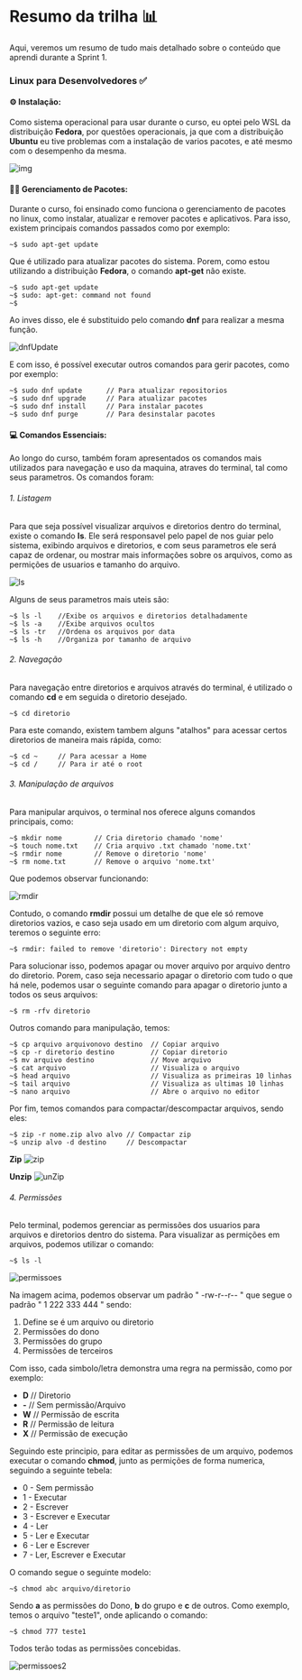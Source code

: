 # Resumo da trilha 📊

Aqui, veremos um resumo de tudo mais detalhado sobre o conteúdo que aprendi durante a Sprint 1.

### Linux para Desenvolvedores ✅

#### ⚙️ Instalação:
Como sistema operacional para usar durante o curso, eu optei pelo WSL da distribuição **Fedora**, por questões operacionais, ja que com a distribuição **Ubuntu** eu tive problemas com a instalação de varios pacotes, e até mesmo com o desempenho da mesma.

![img](../evidencias/cursoLinux/Fedora%20Terminal.png)

#### 🧑‍💼 Gerenciamento de Pacotes:
Durante o curso, foi ensinado como funciona o gerenciamento de pacotes no linux, como instalar, atualizar e remover pacotes e aplicativos.
Para isso, existem principais comandos passados como por exemplo:

```console
~$ sudo apt-get update
```

Que é utilizado para atualizar pacotes do sistema. Porem, como estou utilizando a distribuição **Fedora**, o comando **apt-get** não existe. 

```console
~$ sudo apt-get update
~$ sudo: apt-get: command not found
~$ 
```

Ao inves disso, ele é substituido pelo comando **dnf** para realizar a mesma função.

![dnfUpdate](../evidencias/cursoLinux/dnf%20update.png)

E com isso, é possível executar outros comandos para gerir pacotes, como por exemplo:

```console
~$ sudo dnf update      // Para atualizar repositorios
~$ sudo dnf upgrade     // Para atualizar pacotes
~$ sudo dnf install     // Para instalar pacotes
~$ sudo dnf purge       // Para desinstalar pacotes
```

#### 💻 Comandos Essenciais:

Ao longo do curso, também foram apresentados os comandos mais utilizados para navegação e uso da maquina, atraves do terminal, tal como seus parametros. Os comandos foram:

###### 1. Listagem

Para que seja possível visualizar arquivos e diretorios dentro do terminal, existe o comando **ls**. Ele será responsavel pelo papel de nos guiar pelo sistema, exibindo arquivos e diretorios, e com seus parametros ele será capaz de ordenar, ou mostrar mais informações sobre os arquivos, como as permições de usuarios e tamanho do arquivo.

![ls](../evidencias/cursoLinux/ls.png)

Alguns de seus parametros mais uteis são:
```console
~$ ls -l    //Exibe os arquivos e diretorios detalhadamente
~$ ls -a    //Exibe arquivos ocultos
~$ ls -tr   //Ordena os arquivos por data
~$ ls -h    //Organiza por tamanho de arquivo 
```

###### 2. Navegação
Para navegação entre diretorios e arquivos através do terminal, é utilizado o comando **cd** e em seguida o diretorio desejado.

```console
~$ cd diretorio
```

Para este comando, existem tambem alguns "atalhos" para acessar certos diretorios de maneira mais rápida, como:

```console
~$ cd ~     // Para acessar a Home
~$ cd /     // Para ir até o root
```

###### 3. Manipulação de arquivos
Para manipular arquivos, o terminal nos oferece alguns comandos principais, como:

```console
~$ mkdir nome        // Cria diretorio chamado 'nome'
~$ touch nome.txt    // Cria arquivo .txt chamado 'nome.txt'
~$ rmdir nome        // Remove o diretorio 'nome'
~$ rm nome.txt       // Remove o arquivo 'nome.txt'
```

Que podemos observar funcionando:

![rmdir](../evidencias/cursoLinux/rmdir.png)

Contudo, o comando **rmdir** possui um detalhe de que ele só remove diretorios vazios, e caso seja usado em um diretorio com algum arquivo, teremos o seguinte erro:

```console
~$ rmdir: failed to remove 'diretorio': Directory not empty
```

Para solucionar isso, podemos apagar ou mover arquivo por arquivo dentro do diretorio. Porem, caso seja necessario apagar o diretorio com tudo o que há nele, podemos usar o seguinte comando para apagar o diretorio junto a todos os seus arquivos:

```console
~$ rm -rfv diretorio
```

Outros comando para manipulação, temos:

```console
~$ cp arquivo arquivonovo destino  // Copiar arquivo
~$ cp -r diretorio destino         // Copiar diretorio
~$ mv arquivo destino              // Move arquivo
~$ cat arquivo                     // Visualiza o arquivo
~$ head arquivo                    // Visualiza as primeiras 10 linhas
~$ tail arquivo                    // Visualiza as ultimas 10 linhas
~$ nano arquivo                    // Abre o arquivo no editor
```

Por fim, temos comandos para compactar/descompactar arquivos, sendo eles:

```console
~$ zip -r nome.zip alvo alvo // Compactar zip
~$ unzip alvo -d destino     // Descompactar
```
**Zip**
![zip](../evidencias/cursoLinux/exemploZip.png)

**Unzip**
![unZip](../evidencias/cursoLinux/exemploUnzip.png)

###### 4. Permissões
Pelo terminal, podemos gerenciar as permissões dos usuarios para arquivos e diretorios dentro do sistema. Para visualizar as permições em arquivos, podemos utilizar o comando:

```console
~$ ls -l
```

![permissoes](../evidencias/cursoLinux/permissoes.png)

Na imagem acima, podemos observar um padrão " -rw-r--r-- " que segue o padrão " 1 222 333 444 " sendo:
1. Define se é um arquivo ou diretorio
2. Permissões do dono
3. Permissões do grupo
4. Permissões de terceiros

Com isso, cada simbolo/letra demonstra uma regra na permissão, como por exemplo:
* **D**  // Diretorio
* **-**  // Sem permissão/Arquivo
* **W**  // Permissão de escrita
* **R**  // Permissão de leitura
* **X**  // Permissão de execução

Seguindo este principio, para editar as permissões de um arquivo, podemos executar o comando **chmod**, junto as permições de forma numerica, seguindo a seguinte tebela:

- 0 - Sem permissão
- 1 - Executar
- 2 - Escrever
- 3 - Escrever e Executar
- 4 - Ler
- 5 - Ler e Executar
- 6 - Ler e Escrever
- 7 - Ler, Escrever e Executar

O comando segue o seguinte modelo:

```console 
~$ chmod abc arquivo/diretorio
```

Sendo **a** as permissões do Dono, **b** do grupo e **c** de outros. Como exemplo, temos o arquivo "teste1", onde aplicando o comando:
```console 
~$ chmod 777 teste1
```
Todos terão todas as permissões concebidas.

![permissoes2](../evidencias/cursoLinux/permissoes2.png)
